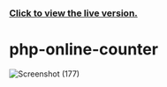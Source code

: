 ### [Click to view the live version.](https://www.jvsdo.com/projects/php-online-counter-main/)
# php-online-counter
![Screenshot (177)](https://user-images.githubusercontent.com/46056798/235792527-cf430125-6fcd-40ab-9d2a-34202656980d.png)
